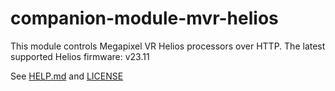 # companion-module-mvr-helios

This module controls Megapixel VR Helios processors over HTTP.
The latest supported Helios firmware: v23.11

See [HELP.md](./HELP.md) and [LICENSE](./LICENSE)
